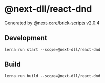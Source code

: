 # @next-dll/react-dnd

Generated by [@next-core/brick-scripts] v2.0.4

## Development

`lerna run start --scope=@next-dll/react-dnd`

## Build

`lerna run build --scope=@next-dll/react-dnd`

[@next-core/brick-scripts]: https://github.com/easyops-cn/next-core/tree/master/packages/brick-scripts
